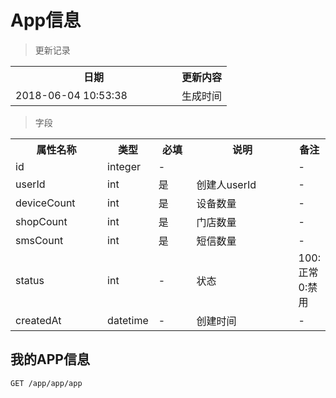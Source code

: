 # App信息

> 更新记录

<table>
    <tr>
        <th style="width:250px;">日期</th>
        <th>更新内容</th>
    </tr>
    <tr>
        <td>2018-06-04 10:53:38</td>
        <td>生成时间</td>
    </tr>
</table>

> 字段

<table>
    <tr>
        <th style="width:150px;">属性名称</th>
        <th style="width:60px;">类型</th>
        <th style="width:60px;">必填</th>
        <th style="width:200px;">说明</th>
        <th>备注</th>
    </tr>
    <tr>
        <td>id</td>
        <td>integer</td>
        <td>-</td>
        <td></td>
        <td>-</td>
    </tr>
    <tr>
        <td>userId</td>
        <td>int</td>
        <td>是</td>
        <td>创建人userId</td>
        <td>-</td>
    </tr>
    <tr>
        <td>deviceCount</td>
        <td>int</td>
        <td>是</td>
        <td>设备数量</td>
        <td>-</td>
    </tr>
    <tr>
        <td>shopCount</td>
        <td>int</td>
        <td>是</td>
        <td>门店数量</td>
        <td>-</td>
    </tr>
    <tr>
        <td>smsCount</td>
        <td>int</td>
        <td>是</td>
        <td>短信数量</td>
        <td>-</td>
    </tr>    
    <tr>
        <td>status</td>
        <td>int</td>
        <td>-</td>
        <td>状态</td>
        <td>100:正常 0:禁用</td>
    </tr>    
    <tr>
        <td>createdAt</td>
        <td>datetime</td>
        <td>-</td>
        <td>创建时间</td>
        <td>-</td>
    </tr>
</table>


## 我的APP信息

```
GET /app/app/app
```